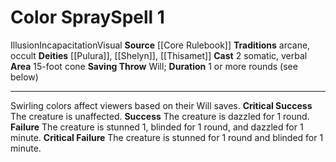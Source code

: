 ﻿---
actions: '[two-actions]'
area: 15-foot cone
bloodline: null
component:
- Somatic
- Verbal
cost: null
deity:
- '[[DATABASE/deity/Pulura|Pulura]]'
- '[[DATABASE/deity/Shelyn|Shelyn]]'
- '[[DATABASE/deity/Thisamet|Thisamet]]'
domain: null
duration: 1 or more rounds (see below)
element: null
heighten: null
heighten_level: '1'
id: '44'
lesson: null
level: '1'
mystery: null
name: Color Spray
patron_theme: null
range: null
rarity: Common
requirement: null
saving_throw: Will
school: Illusion
source: '[[DATABASE/source/Core Rulebook|Core Rulebook]]'
target: null
tradition:
- Arcane
- Occult
trait:
- '[[DATABASE/trait/Illusion|Illusion]]'
- '[[DATABASE/trait/Incapacitation|Incapacitation]]'
- '[[DATABASE/trait/Visual|Visual]]'
trigger: null
type: Spell

---
# Color Spray<span class="item-type">Spell 1</span>

<span class="item-trait">Illusion</span><span class="item-trait">Incapacitation</span><span class="item-trait">Visual</span>
**Source** [[Core Rulebook]] 
**Traditions** arcane, occult
**Deities** [[Pulura]], [[Shelyn]], [[Thisamet]]
**Cast** <span class="action-icon">2</span> somatic, verbal
**Area** 15-foot cone
**Saving Throw** Will; **Duration** 1 or more rounds (see below)

---
Swirling colors affect viewers based on their Will saves.
**Critical Success** The creature is unaffected.
**Success** The creature is dazzled for 1 round.
**Failure** The creature is stunned 1, blinded for 1 round, and dazzled for 1 minute.
**Critical Failure** The creature is stunned for 1 round and blinded for 1 minute.